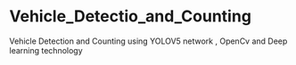 # Vehicle_Detectio_and_Counting
Vehicle Detection and Counting using YOLOV5  network , OpenCv and Deep learning technology 
